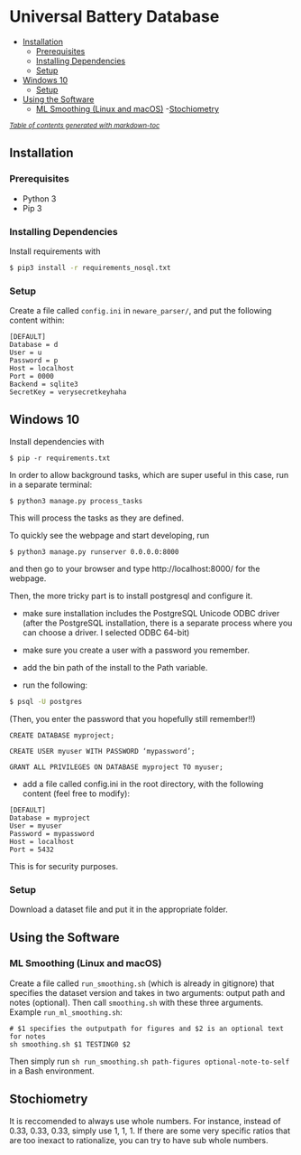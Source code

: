 # Universal Battery Database

- [Installation](#installation)
  * [Prerequisites](#prerequisites)
  * [Installing Dependencies](#installing-dependencies)
  * [Setup](#setup)
- [Windows 10](#windows-10)
  * [Setup](#setup-1)
- [Using the Software](#using-the-software)
  * [ML Smoothing (Linux and macOS)](#ml-smoothing--linux-and-macos-)
-[Stochiometry](#stochiometry)

<small><i><a href='http://ecotrust-canada.github.io/markdown-toc/'>Table of contents generated with markdown-toc</a></i></small>

## Installation

### Prerequisites

- Python 3
- Pip 3


### Installing Dependencies

Install requirements with
```bash
$ pip3 install -r requirements_nosql.txt
```

### Setup

Create a file called `config.ini` in `neware_parser/`, and put the following content within:

```
[DEFAULT]
Database = d
User = u
Password = p
Host = localhost
Port = 0000
Backend = sqlite3
SecretKey = verysecretkeyhaha
```

## Windows 10

Install dependencies with
```
$ pip -r requirements.txt
```

In order to allow background tasks, 
which are super useful in this case,
run in a separate terminal:
```
$ python3 manage.py process_tasks
```

This will process the tasks as they are defined.


To quickly see the webpage and start developing, run
```
$ python3 manage.py runserver 0.0.0.0:8000
```
and then go to your browser and type http://localhost:8000/ for the webpage.

Then, the more tricky part is to install postgresql and configure it. 

- make sure installation includes the PostgreSQL Unicode ODBC driver 
(after the PostgreSQL installation, there is a separate process where you can choose a driver. I selected ODBC 64-bit)

- make sure you create a user with a password you remember.

- add the bin path of the install to the Path variable.

- run the following:
```bash
$ psql -U postgres
```

(Then, you enter the password that you hopefully still remember!!)
```
CREATE DATABASE myproject;

CREATE USER myuser WITH PASSWORD ‘mypassword’;

GRANT ALL PRIVILEGES ON DATABASE myproject TO myuser;
```


- add a file called config.ini in the root directory, with the following content (feel free to modify):
```
[DEFAULT]
Database = myproject
User = myuser
Password = mypassword
Host = localhost
Port = 5432
```

This is for security purposes.


### Setup

Download a dataset file and put it in the appropriate folder.

## Using the Software

### ML Smoothing (Linux and macOS)

Create a file called `run_smoothing.sh` (which is already in gitignore) that specifies the dataset version and takes in two arguments: output path and notes (optional). Then call `smoothing.sh` with these three arguments. Example `run_ml_smoothing.sh`:
```
# $1 specifies the outputpath for figures and $2 is an optional text for notes
sh smoothing.sh $1 TESTING0 $2
```

Then simply run `sh run_smoothing.sh path-figures optional-note-to-self` in a Bash environment.



## Stochiometry
It is reccomended to always use whole numbers. For instance, instead of 0.33, 0.33, 0.33, simply use 1, 1, 1. If there are some very specific ratios that are too inexact to rationalize, you can try to have sub whole numbers.
